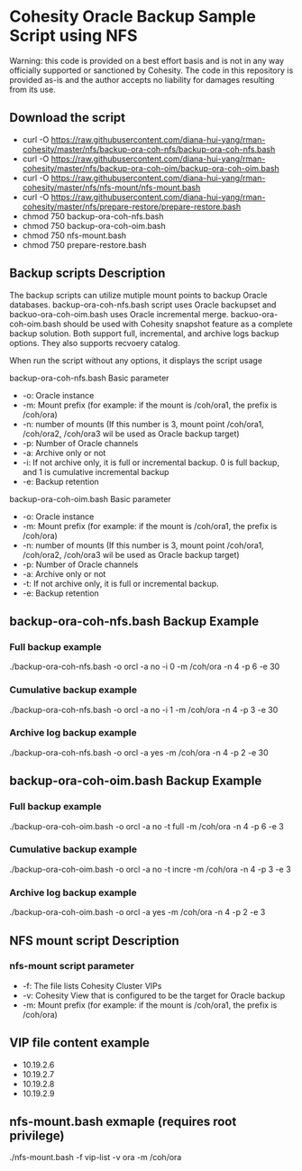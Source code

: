 # Cohesity Oracle Backup Sample Script using NFS

Warning: this code is provided on a best effort basis and is not in any way officially supported or sanctioned by Cohesity. The code in this repository is provided as-is and the author accepts no liability for damages resulting from its use.

## Download the script

- curl -O https://raw.githubusercontent.com/diana-hui-yang/rman-cohesity/master/nfs/backup-ora-coh-nfs/backup-ora-coh-nfs.bash
- curl -O https://raw.githubusercontent.com/diana-hui-yang/rman-cohesity/master/nfs/backup-ora-coh-oim/backup-ora-coh-oim.bash
- curl -O https://raw.githubusercontent.com/diana-hui-yang/rman-cohesity/master/nfs/nfs-mount/nfs-mount.bash
- curl -O https://raw.githubusercontent.com/diana-hui-yang/rman-cohesity/master/nfs/prepare-restore/prepare-restore.bash
- chmod 750 backup-ora-coh-nfs.bash
- chmod 750 backup-ora-coh-oim.bash
- chmod 750 nfs-mount.bash
- chmod 750 prepare-restore.bash

## Backup scripts Description

The backup scripts can utilize mutiple mount points to backup Oracle databases. backup-ora-coh-nfs.bash script uses Oracle backupset and  backuo-ora-coh-oim.bash uses Oracle incremental merge. backuo-ora-coh-oim.bash should be used with Cohesity snapshot feature as a complete backup solution. 
Both support full, incremental, and archive logs backup options. They also supports recvoery catalog.

When run the script without any options, it displays the script usage

backup-ora-coh-nfs.bash Basic parameter
- -o: Oracle instance
- -m: Mount prefix (for example: if the mount is /coh/ora1, the prefix is /coh/ora)
- -n: number of mounts (If this number is 3, mount point /coh/ora1, /coh/ora2, /coh/ora3 wil be used as Oracle backup target)
- -p: Number of Oracle channels
- -a: Archive only or not
- -i: If not archive only, it is full or incremental backup. 0 is full backup, and 1 is cumulative incremental backup
- -e: Backup retention

backup-ora-coh-oim.bash Basic parameter
- -o: Oracle instance
- -m: Mount prefix (for example: if the mount is /coh/ora1, the prefix is /coh/ora)
- -n: number of mounts (If this number is 3, mount point /coh/ora1, /coh/ora2, /coh/ora3 wil be used as Oracle backup target)
- -p: Number of Oracle channels
- -a: Archive only or not
- -t: If not archive only, it is full or incremental backup. 
- -e: Backup retention

## backup-ora-coh-nfs.bash Backup Example
### Full backup example
./backup-ora-coh-nfs.bash -o orcl -a no -i 0 -m /coh/ora -n 4 -p 6 -e 30
### Cumulative backup example
./backup-ora-coh-nfs.bash -o orcl -a no -i 1 -m /coh/ora -n 4 -p 3 -e 30
### Archive log backup example
./backup-ora-coh-nfs.bash -o orcl -a yes -m /coh/ora -n 4 -p 2 -e 30


## backup-ora-coh-oim.bash Backup Example
### Full backup example
./backup-ora-coh-oim.bash -o orcl -a no -t full -m /coh/ora -n 4 -p 6 -e 3
### Cumulative backup example
./backup-ora-coh-oim.bash -o orcl -a no -t incre -m /coh/ora -n 4 -p 3 -e 3
### Archive log backup example
./backup-ora-coh-oim.bash -o orcl -a yes -m /coh/ora -n 4 -p 2 -e 3



## NFS mount script Description
### nfs-mount script parameter

- -f: The file lists Cohesity Cluster VIPs
- -v: Cohesity View that is configured to be the target for Oracle backup
- -m: Mount prefix (for example: if the mount is /coh/ora1, the prefix is /coh/ora)

## VIP file content example
- 10.19.2.6
- 10.19.2.7
- 10.19.2.8
- 10.19.2.9

## nfs-mount.bash exmaple (requires root privilege)
./nfs-mount.bash -f vip-list  -v ora -m /coh/ora


